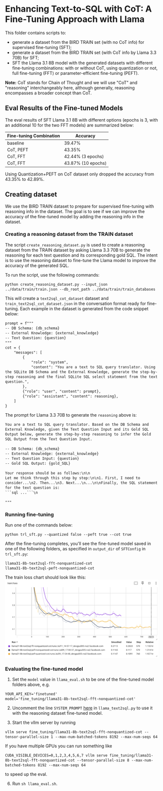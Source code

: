 # Enhancing Text-to-SQL with CoT: A Fine-Tuning Approach with Llama

This folder contains scripts to:

* generate a dataset from the BIRD TRAIN set (with no CoT info) for supervised fine-tuning (SFT);
* generate a dataset from the BIRD TRAIN set (with CoT info by Llama 3.3 70B) for SFT;
* SFT the Llama 3.1 8B model with the generated datasets with different fine-tuning combinations: with or without CoT, using quantization or not,  full fine-tuning (FFT) or parameter-efficient fine-tuning (PEFT).

**Note:** CoT stands for Chain of Thought and we will use "CoT" and "reasoning" interchangeably here, although generally, reasoning encompasses a broader concept than CoT.

## Eval Results of the Fine-tuned Models

The eval results of SFT Llama 3.1 8B with different options (epochs is 3, with an additional 10 for the two FFT models) are summarized below:

| Fine-tuning Combination     | Accuracy                      |
|-----------------------------|-------------------------------|
| baseline                    | 39.47%                        |
| CoT, PEFT                   | 43.35%                        |
| CoT, FFT                    | 42.44% (3 epochs)             |
| CoT, FFT                    | 43.87% (10 epochs)            |


Using Quantization+PEFT on CoT dataset only dropped the accuracy from 43.35% to 42.89%.

## Creating dataset

We use the BIRD TRAIN dataset to prepare for supervised fine-tuning with reasoning info in the dataset. The goal is to see if we can improve the accuracy of the fine-tuned model by adding the reasoning info in the dataset.

### Creating a reasoning dataset from the TRAIN dataset

The script `create_reasoning_dataset.py` is used to create a reasoning dataset from the TRAIN dataset by asking Llama 3.3 70B to generate the reasoning for each text question and its corresponding gold SQL. The intent is to use the reasoning dataset to fine-tune the Llama model to improve the accuracy of the generated SQL.

To run the script, use the following commands:
```
python create_reasoning_dataset.py --input_json ../data/train/train.json --db_root_path ../data/train/train_databases
```

This will create a `text2sql_cot_dataset` dataset and `train_text2sql_cot_dataset.json` in the conversation format ready for fine-tuning. Each example in the dataset is generated from the code snippet below:

```
prompt = f"""
-- DB Schema: {db_schema}
-- External Knowledge: {external_knowledge}
-- Text Question: {question}
"""
cot = {
    "messages": [
        {
            "role": "system",
            "content": "You are a text to SQL query translator. Using the SQLite DB Schema and the External Knowledge, generate the step-by-step reasoning and the final SQLite SQL select statement from the text question.",
        },
        {"role": "user", "content": prompt},
        {"role": "assistant", "content": reasoning},
    ]
}
```

The prompt for Llama 3.3 70B to generate the `reasoning` above is:
```
You are a text to SQL query translator. Based on the DB Schema and External Knowledge, given the Text Question Input and its Gold SQL Output below, generate the step-by-step reasoning to infer the Gold SQL Output from the Text Question Input.

-- DB Schema: {db_schema}
-- External Knowledge: {external_knowledge}
-- Text Question Input: {question}
-- Gold SQL Output: {gold_SQL}

Your response should be as follows:\n\n
Let me think through this step by step:\n\n1. First, I need to consider...\n2. Then...\n3. Next...\n...\n\nFinally, the SQL statement for the text question is:
```sql ...```\n

"""
```

### Running fine-tuning

Run one of the commands below:

```
python trl_sft.py --quantized false --peft true --cot true
```

After the fine-tuning completes, you'll see the fine-tuned model saved in one of the following folders, as specified in `output_dir` of `SFTConfig` in `trl_sft.py`:

```
llama31-8b-text2sql-fft-nonquantized-cot
llama31-8b-text2sql-peft-nonquantized-cot
```

The train loss chart should look like this:
![](train_loss_cot.png)

### Evaluating the fine-tuned model

1. Set the `model` value in `llama_eval.sh` to be one of the fine-tuned model folders above, e.g.

```
YOUR_API_KEY='finetuned'
model='fine_tuning/llama31-8b-text2sql-fft-nonquantized-cot'
```

2. Uncomment the line `SYSTEM_PROMPT` [here](https://github.com/meta-llama/llama-cookbook/blob/text2sql/end-to-end-use-cases/coding/text2sql/eval/llama_text2sql.py#L17) in `llama_text2sql.py` to use it with the reasoning dataset fine-tuned model.

3. Start the vllm server by running
```
vllm serve fine_tuning/llama31-8b-text2sql-fft-nonquantized-cot --tensor-parallel-size 1 --max-num-batched-tokens 8192 --max-num-seqs 64
```
If you have multiple GPUs you can run something like 
```
CUDA_VISIBLE_DEVICES=0,1,2,3,4,5,6,7 vllm serve fine_tuning/llama31-8b-text2sql-fft-nonquantized-cot --tensor-parallel-size 8 --max-num-batched-tokens 8192 --max-num-seqs 64
```
 to speed up the eval.

6. Run `sh llama_eval.sh`.
